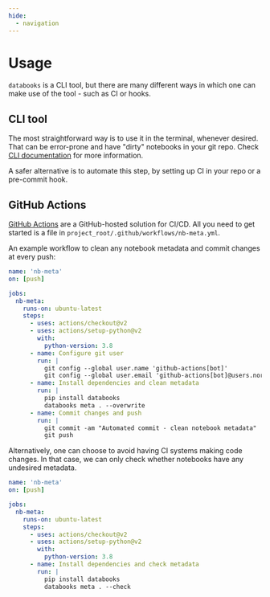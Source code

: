 ```yaml
---
hide:
  - navigation
---
```


# Usage

`databooks` is a CLI tool, but there are many different ways in which one can make use
of the tool - such as CI or hooks.

## CLI tool

The most straightforward way is to use it in the terminal, whenever desired. That can be
error-prone and have "dirty" notebooks in your git repo. Check [CLI documentation](../CLI)
for more information.

A safer alternative is to automate this step, by setting up CI in your repo or a pre-commit hook.

## GitHub Actions

[GitHub Actions](https://github.com/features/actions) are a GitHub-hosted solution for
CI/CD. All you need to get started is a file in `project_root/.github/workflows/nb-meta.yml`.

An example workflow to clean any notebook metadata and commit changes at every push:

```yml
name: 'nb-meta'
on: [push]

jobs:
  nb-meta:
    runs-on: ubuntu-latest
    steps:
      - uses: actions/checkout@v2
      - uses: actions/setup-python@v2
        with:
          python-version: 3.8
      - name: Configure git user
        run: |
          git config --global user.name 'github-actions[bot]'
          git config --global user.email 'github-actions[bot]@users.noreply.github.com'
      - name: Install dependencies and clean metadata
        run: |
          pip install databooks
          databooks meta . --overwrite
      - name: Commit changes and push
        run: |
          git commit -am "Automated commit - clean notebook metadata"
          git push
```

Alternatively, one can choose to avoid having CI systems making code changes. In that
case, we can only check whether notebooks have any undesired metadata.

```yml
name: 'nb-meta'
on: [push]

jobs:
  nb-meta:
    runs-on: ubuntu-latest
    steps:
      - uses: actions/checkout@v2
      - uses: actions/setup-python@v2
        with:
          python-version: 3.8
      - name: Install dependencies and check metadata
        run: |
          pip install databooks
          databooks meta . --check
```